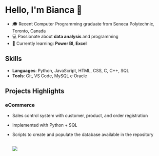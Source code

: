 
# Hello, I'm Bianca 👋

- 🎓 Recent Computer Programming graduate from Seneca Polytechnic, Toronto, Canada  
- 💻 Passionate about **data analysis** and programming  
- 🌱 Currently learning: **Power BI, Excel**  

## Skills
- **Languages**: Python, JavaScript, HTML, CSS, C, C++, SQL
- **Tools**: Git, VS Code, MySQL e Oracle

## Projects Highlights
### eCommerce 
- Sales control system with customer, product, and order registration
- Implemented with Python + SQL
- Scripts to create and populate the database available in the repository
  
  ##
  <div> <a href = "mailto:bianca.soares0704@gmail.com"><img src="https://img.shields.io/badge/-Gmail-%23333?style=for-the-badge&logo=gmail&logoColor=white" target="_blank"></a>
</div>
 


